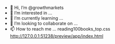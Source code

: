 - 👋 Hi, I’m @growthmarkets
- 👀 I’m interested in ...
- 🌱 I’m currently learning ...
- 💞️ I’m looking to collaborate on ...
- 📫 How to reach me ...
reading100books_top.css
http://127.0.0.1:51238/preview/app/index.html

<!---
growthmarkets/growthmarkets is a ✨ special ✨ repository because its `README.md` (this file) appears on your GitHub profile.
You can click the Preview link to take a look at your changes.
--->
